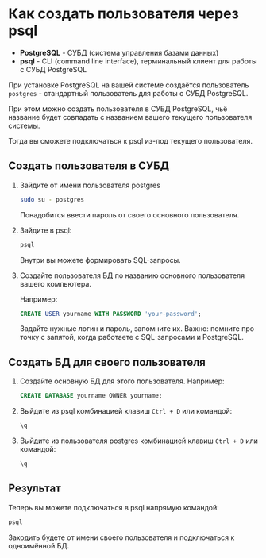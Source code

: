 # Как создать пользователя через psql

- **PostgreSQL** - СУБД (система управления базами данных)
- **psql** - CLI (command line interface), терминальный клиент для работы с СУБД PostgreSQL

При установке PostgreSQL на вашей системе создаётся пользователь `postgres` - стандартный пользователь для работы с СУБД PostgreSQL.

При этом можно создать пользователя в СУБД PostgreSQL, чьё название будет совпадать с названием вашего текущего пользователя системы.

Тогда вы сможете подключаться к psql из-под текущего пользователя.

## Создать пользователя в СУБД

1. Зайдите от имени пользователя postgres

    ```bash
    sudo su - postgres
    ```

    Понадобится ввести пароль от своего основного пользователя.

1. Зайдите в psql:

    ```bash
    psql
    ```

    Внутри вы можете формировать SQL-запросы.

1. Создайте пользователя БД по названию основного пользователя вашего компьютера.

    Например:

    ```sql
    CREATE USER yourname WITH PASSWORD 'your-password';
    ```

    Задайте нужные логин и пароль, запомните их.
    Важно: помните про точку с запятой, когда работаете с SQL-запросами и PostgreSQL.

## Создать БД для своего пользователя

1. Создайте основную БД для этого пользователя. Например:

    ```sql
    CREATE DATABASE yourname OWNER yourname;
    ```

1. Выйдите из psql комбинацией клавиш `Ctrl + D` или командой:

    ```bash
    \q
    ```

1. Выйдите из пользователя postgres комбинацией клавиш `Ctrl + D` или командой:

    ```bash
    \q
    ```

## Результат

Теперь вы можете подключаться в psql напрямую командой:

```bash
psql
```

Заходить будете от имени своего пользователя и подключаться к одноимённой БД.

